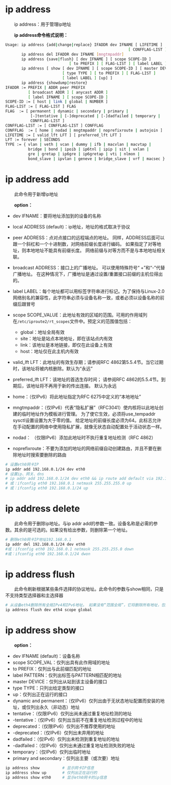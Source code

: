 # ip address

　　ip address：用于管理ip地址

　　**ip address命令格式说明：**

```bash
Usage: ip address {add|change|replace} IFADDR dev IFNAME [ LIFETIME ]
                                                      [ CONFFLAG-LIST ]
       ip address del IFADDR dev IFNAME [mngtmpaddr]
       ip address {save|flush} [ dev IFNAME ] [ scope SCOPE-ID ]
                            [ to PREFIX ] [ FLAG-LIST ] [ label LABEL ] [up]
       ip address [ show [ dev IFNAME ] [ scope SCOPE-ID ] [ master DEVICE ]
                         [ type TYPE ] [ to PREFIX ] [ FLAG-LIST ]
                         [ label LABEL ] [up] ]
       ip address {showdump|restore}
IFADDR := PREFIX | ADDR peer PREFIX
          [ broadcast ADDR ] [ anycast ADDR ]
          [ label IFNAME ] [ scope SCOPE-ID ]
SCOPE-ID := [ host | link | global | NUMBER ]
FLAG-LIST := [ FLAG-LIST ] FLAG
FLAG  := [ permanent | dynamic | secondary | primary |
           [-]tentative | [-]deprecated | [-]dadfailed | temporary |
           CONFFLAG-LIST ]
CONFFLAG-LIST := [ CONFFLAG-LIST ] CONFFLAG
CONFFLAG  := [ home | nodad | mngtmpaddr | noprefixroute | autojoin ]
LIFETIME := [ valid_lft LFT ] [ preferred_lft LFT ]
LFT := forever | SECONDS
TYPE := { vlan | veth | vcan | dummy | ifb | macvlan | macvtap |
          bridge | bond | ipoib | ip6tnl | ipip | sit | vxlan |
          gre | gretap | ip6gre | ip6gretap | vti | nlmon |
          bond_slave | ipvlan | geneve | bridge_slave | vrf | macsec }

```

# **ip address add**

　　此命令用于新增ip地址

　　**option：**

* dev IFNAME：要将地址添加到的设备的名称
* local ADDRESS (default)：ip地址，地址的格式取决于协议
* peer ADDRESS：点对点接口的远程端点的地址。 同样，ADDRESS后面可以跟一个斜杠和一个十进制数，对网络前缀长度进行编码。 如果指定了对等地址，则本地地址不能具有前缀长度。 网络前缀与对等方而不是与本地地址相关联。
* broadcast ADDRESS：接口上的广播地址。 可以使用特殊符号“ +”和“-”代替广播地址。 在这种情况下，广播地址是通过设置/重置接口前缀的主机位得出的。
* label LABEL：每个地址都可以用标签字符串进行标记。为了保持与Linux-2.0网络别名的兼容性，此字符串必须与设备名称一致，或者必须以设备名称的前缀后跟冒号
* scope SCOPE_VALUE：此地址有效的区域的范围。可用的作用域列在`/etc/iproute2/rt_scopes`​文件中。预定义的范围值包括：

  * global：地址全局有效
  * site：地址是站点本地地址，即在该站点内有效
  * link：该地址是本地链接，即仅在此设备上有效
  * host：地址仅在此主机内有效
* valid_lft LFT：此地址的有效生存期；请参阅RFC 4862第5.5.4节。当它过期时，该地址将被内核删除。默认为“永远”
* preferred_lft LFT：该地址的首选生存时间； 请参阅RFC 4862的5.5.4节。到期后，该地址将不再用于新的传出连接。 默认为永远
* home：（仅IPv6）将此地址指定为RFC 6275中定义的“本地地址”
* mngtmpaddr：（仅IPv6）代表“隐私扩展”（RFC3041）使内核将以此地址创建的临时地址作为模板进行管理。  为了使它生效，必须将use_tempaddr sysctl设置设置为大于零的值。  给定地址的前缀长度必须为64。此标志允许在手动配置的网络中使用隐私扩展，就像无状态自动配置处于活动状态一样。
* nodad：  （仅限IPv6）添加此地址时不执行重复地址检测（RFC 4862）
* noprefixroute：不要为添加的地址的网络前缀自动创建路由，并且不要在删除地址时搜索要删除的路由

```bash
# 设置eth0网卡IP
ip addr add 192.168.0.1/24 dev eth0
# 设置ip、网关、dns
# ip addr add 192.168.0.1/24 dev eth0 && ip route add default via 192.168.1.1 && echo "nameserver 114.114.114.114" >> /etc/resolv.conf
# 或：ifconfig eth0 192.168.0.1 netmask 255.255.255.0 up
# 或：ifconfig eth0 192.168.0.1/24 up
```

# **ip address delete**

　　此命令用于删除ip地址。与ip addr add的参数一致。设备名称是必需的参数。其余的是可选的。如果没有给出参数，则删除第一个地址。

```bash
# 删除eth0网卡IP地址192.168.0.1
ip addr del 192.168.0.1/24 dev eth0
#或：ifconfig eth0 192.168.0.1 netmask 255.255.255.0 down
#或：ifconfig eth0 192.168.0.1/24 dwon
```

# **ip address flush**

　　此命令刷新根据某些条件选择的协议地址。此命令的参数与show相同，只是不支持类型选择器和主选择器

```bash
# 从设备eth4删除所有全局IPv4和IPv6地址。 如果没有“范围全局”，它将删除所有地址，包括本地IPv6链接
ip address flush dev eth4 scope global
```

# **ip address show**

　　**option：**

* dev IFNAME (default)：设备名称
* scope SCOPE_VAL：仅列出具有此作用域的地址
* to PREFIX：仅列出与此前缀匹配的地址
* label PATTERN：仅列出标签与PATTERN相匹配的地址
* master DEVICE：仅列出从站到该主设备的接口
* type TYPE：只列出给定类型的接口
* up：仅列出正在运行的接口
* dynamic and permanent：（仅IPv6）仅列出由于无状态地址配置而安装的地址，或仅列出永久（非动态）地址
* tentative：（仅限IPv6）仅列出尚未通过重复地址检测的地址
* -tentative：（仅IPv6）仅列出当前不在重复地址检测过程中的地址
* deprecated：（仅限IPv6）仅列出不推荐使用的地址
* -deprecated：（仅IPv6）仅列出未弃用的地址
* dadfailed：（仅IPv6）仅列出未检测到重复地址的地址
* -dadfailed：（仅IPv6）仅列出未通过重复地址检测失败的地址
* temporary：（仅IPv6）仅列出临时地址
* primary and secondary：仅列出主要（或次要）地址

```bash
ip address show	         # 显示网卡IP信息
ip address show up	     # 仅列出正在运行的
ip address show eth0	 # 显示eth0网卡的ip信息
```
